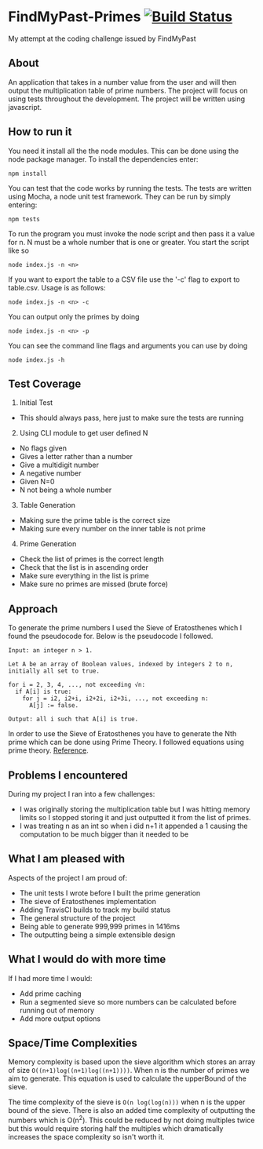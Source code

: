 # FindMyPast-Primes [![Build Status](https://travis-ci.com/gavinhenderson/FindMyPast-Primes.svg?token=zGHzssRv4pwPdCHDq9fz&branch=master)](https://travis-ci.com/gavinhenderson/FindMyPast-Primes)
My attempt at the coding challenge issued by FindMyPast
## About
An application that takes in a number value from the user and will then output the multiplication table of prime numbers. The project will focus on using tests throughout the development. The project will be written using javascript.

## How to run it
You need it install all the the node modules. This can be done using the node package manager. To install the dependencies enter:
```
npm install
```
You can test that the code works by running the tests. The tests are written using Mocha, a node unit test framework. They can be run by simply entering:
```
npm tests
```
To run the program you must invoke the node script and then pass it a value for n. N must be a whole number that is one or greater. You start the script like so
```
node index.js -n <n>
```
If you want to export the table to a CSV file use the '-c' flag to export to table.csv. Usage is as follows:
```
node index.js -n <n> -c
```
You can output only the primes by doing
```
node index.js -n <n> -p
```
You can see the command line flags and arguments you can use by doing
```
node index.js -h
```

## Test Coverage

1. Initial Test
  * This should always pass, here just to make sure the tests are running
2. Using CLI module to get user defined N
  * No flags given
  * Gives a letter rather than a number
  * Give a multidigit number
  * A negative number
  * Given N=0
  * N not being a whole number
3. Table Generation
  * Making sure the prime table is the correct size
  * Making sure every number on the inner table is not prime
4. Prime Generation
  * Check the list of primes is the correct length
  * Check that the list is in ascending order
  * Make sure everything in the list is prime
  * Make sure no primes are missed (brute force)

## Approach

To generate the prime numbers I used the Sieve of Eratosthenes which I found the pseudocode for. Below is the pseudocode I followed.
```
Input: an integer n > 1.

Let A be an array of Boolean values, indexed by integers 2 to n, initially all set to true.

for i = 2, 3, 4, ..., not exceeding √n:
  if A[i] is true:
    for j = i2, i2+i, i2+2i, i2+3i, ..., not exceeding n:
      A[j] := false.

Output: all i such that A[i] is true.
 ```
In order to use the Sieve of Eratosthenes you have to generate the Nth prime which can be done using Prime Theory. I followed equations using prime theory. [Reference](https://math.stackexchange.com/questions/803935/how-do-we-prove-p-n-sim-n-logn-logn-from-the-prime-number-theorem?rq=1).

## Problems I encountered
During my project I ran into a few challenges:
* I was originally storing the multiplication table but I was hitting memory limits so I stopped storing it and just outputted it from the list of primes.
* I was treating n as an int so when i did n+1 it appended a 1 causing the computation to be much bigger than it needed to be

## What I am pleased with
Aspects of the project I am proud of:
* The unit tests I wrote before I built the prime generation
* The sieve of Eratosthenes implementation
* Adding TravisCI builds to track my build status
* The general structure of the project
* Being able to generate 999,999 primes in 1416ms
* The outputting being a simple extensible design

## What I would do with more time
If I had more time I would:
* Add prime caching
* Run a segmented sieve so more numbers can be calculated before running out of memory
* Add more output options

## Space/Time Complexities
Memory complexity is based upon the sieve algorithm which stores an array of size
```O((n+1)log((n+1)log((n+1))))```. When n is the number of primes we aim to generate. This equation is used to calculate the upperBound of the sieve.

The time complexity of the sieve is ```O(n log(log(n)))``` when n is the upper bound of the sieve. There is also an added time complexity of outputting the numbers which is O(n<sup>2</sup>). This could be reduced by not doing multiples twice but this would require storing half the multiples which dramatically increases the space complexity so isn't worth it.
